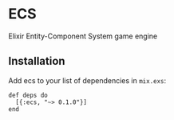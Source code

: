 # ECS

Elixir Entity-Component System game engine

## Installation

Add ecs to your list of dependencies in `mix.exs`:

    def deps do
      [{:ecs, "~> 0.1.0"}]
    end
